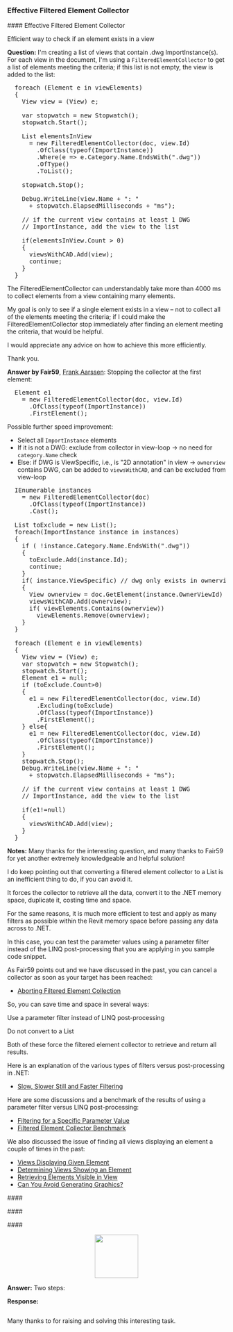 <head>
<meta http-equiv="Content-Type" content="text/html; charset=utf-8">
<link rel="stylesheet" type="text/css" href="bc.css">
<script src="https://cdn.rawgit.com/google/code-prettify/master/loader/run_prettify.js" type="text/javascript"></script>
<script async src="https://platform.twitter.com/widgets.js" charset="utf-8"></script>
</head>

<!---

twitter:

 in the #RevitAPI #DynamoBim @AutodeskForge @AutodeskRevit #bim #ForgeDevCon http://bit.ly/combiningedges

&ndash; 
...

linkedin:


#bim #DynamoBim #ForgeDevCon #Revit #API #IFC #SDK #AI #VisualStudio #Autodesk #AEC #adsk

the [Revit API discussion forum](http://forums.autodesk.com/t5/revit-api-forum/bd-p/160) thread

<p style="font-size: 80%; font-style:italic"></p>

-->

### Effective Filtered Element Collector


####<a name="2"></a> Effective Filtered Element Collector

Efficient way to check if an element exists in a view

**Question:** I'm creating a list of views that contain .dwg ImportInstance(s).
For each view in the document, I'm using a `FilteredElementCollector` to get a list of elements meeting the criteria; if this list is not empty, the view is added to the list:

<pre class="code">
  foreach (Element e in viewElements)
  {
    View view = (View) e;
  
    var stopwatch = new Stopwatch();
    stopwatch.Start();
    
    List<Element> elementsInView
      = new FilteredElementCollector(doc, view.Id)
        .OfClass(typeof(ImportInstance))
        .Where(e => e.Category.Name.EndsWith(".dwg"))
        .OfType<Element>()
        .ToList();
        
    stopwatch.Stop();
    
    Debug.WriteLine(view.Name + ": "
      + stopwatch.ElapsedMilliseconds + "ms");
  
    // if the current view contains at least 1 DWG
    // ImportInstance, add the view to the list
    
    if(elementsInView.Count > 0) 
    {
      viewsWithCAD.Add(view);
      continue;
    }
  }
</pre>

The FilteredElementCollector can understandably take more than 4000 ms to collect elements from a view containing many elements.

My goal is only to see if a single element exists in a view &ndash; not to collect all of the elements meeting the criteria; if I could make the FilteredElementCollector stop immediately after finding an element meeting the criteria, that would be helpful. 

I would appreciate any advice on how to achieve this more efficiently.

Thank you.

**Answer by Fair59**, [Frank Aarssen](https://forums.autodesk.com/t5/user/viewprofilepage/user-id/2083518):
Stopping the collector at the first element:

<pre class="code">
  Element e1
    = new FilteredElementCollector(doc, view.Id)
      .OfClass(typeof(ImportInstance))
      .FirstElement();
</pre>

Possible further speed improvement:

- Select all `ImportInstance` elements
- If it is not a DWG: exclude from collector in view-loop &rarr; no need for `category.Name` check
- Else: if DWG is ViewSpecific, i.e., is "2D annotation" in view &rarr; `ownerview` contains DWG, can be added to `viewsWithCAD`, and can be excluded from view-loop
 
<pre class="code">
  IEnumerable<ImportInstance> instances
    = new FilteredElementCollector(doc)
      .OfClass(typeof(ImportInstance))
      .Cast<ImportInstance>();

  List<ElementId> toExclude = new List<ElementId>();
  foreach(ImportInstance instance in instances)
  {
    if ( !instance.Category.Name.EndsWith(".dwg"))
    {
      toExclude.Add(instance.Id);
      continue;
    }
    if( instance.ViewSpecific) // dwg only exists in ownerview
    {
      View ownerview = doc.GetElement(instance.OwnerViewId) as View;
      viewsWithCAD.Add(ownerview);
      if( viewElements.Contains(ownerview))
        viewElements.Remove(ownerview);
    }
  }
  
  foreach (Element e in viewElements)
  {
    View view = (View) e;
    var stopwatch = new Stopwatch();
    stopwatch.Start();
    Element e1 = null;
    if (toExclude.Count>0)
    {
      e1 = new FilteredElementCollector(doc, view.Id)
        .Excluding(toExclude)
        .OfClass(typeof(ImportInstance))
        .FirstElement();
    } else{
      e1 = new FilteredElementCollector(doc, view.Id)
        .OfClass(typeof(ImportInstance))
        .FirstElement();
    }
    stopwatch.Stop();
    Debug.WriteLine(view.Name + ": "
      + stopwatch.ElapsedMilliseconds + "ms");

    // if the current view contains at least 1 DWG
    // ImportInstance, add the view to the list

    if(e1!=null)
    {
      viewsWithCAD.Add(view);
    }
  }
</pre>

**Notes:** Many thanks for the interesting question, and many thanks to Fair59 for yet another extremely knowledgeable and helpful solution!

I do keep pointing out that converting a filtered element collector to a List is an inefficient thing to do, if you can avoid it.

It forces the collector to retrieve all the data, convert it to the .NET memory space, duplicate it, costing time and space.

For the same reasons, it is much more efficient to test and apply as many filters as possible within the Revit memory space before passing any data across to .NET.

In this case, you can test the parameter values using a parameter filter instead of the LINQ post-processing that you are applying in you sample code snippet.

As Fair59 points out and we have discussed in the past, you can cancel a collector as soon as your target has been reached:

- [Aborting Filtered Element Collection ](https://thebuildingcoder.typepad.com/blog/2019/02/cancelling-filtered-element-collection.html)

So, you can save time and space in several ways:

Use a parameter filter instead of LINQ post-processing

Do not convert to a List

Both of these force the filtered element collector to retrieve and return all results.

Here is an explanation of the various types of filters versus post-processing in .NET:

- [Slow, Slower Still and Faster Filtering](https://thebuildingcoder.typepad.com/blog/2019/04/slow-slower-still-and-faster-filtering.html)

Here are some discussions and a benchmark of the results of using a parameter filter versus LINQ post-processing:

- [Filtering for a Specific Parameter Value](https://thebuildingcoder.typepad.com/blog/2018/06/forge-tutorials-and-filtering-for-a-parameter-value.html#3)
- [Filtered Element Collector Benchmark](https://thebuildingcoder.typepad.com/blog/2019/05/filtered-element-collector-benchmark.html#3)

We also discussed the issue of finding all views displaying an element a couple of times in the past:

- [Views Displaying Given Element](https://thebuildingcoder.typepad.com/blog/2014/05/views-displaying-given-element-svg-and-nosql.html#6)
- [Determining Views Showing an Element](https://thebuildingcoder.typepad.com/blog/2016/12/determining-views-showing-an-element.html)
- [Retrieving Elements Visible in View](https://thebuildingcoder.typepad.com/blog/2017/05/retrieving-elements-visible-in-view.html)
- [Can You Avoid Generating Graphics?](https://thebuildingcoder.typepad.com/blog/2019/10/generating-graphics-and-collecting-assets.html#2)



####<a name="3"></a> 

####<a name="4"></a> 

####<a name="5"></a> 

<center>
<img src="img/.png" alt="" width="100"> <!--680-->
<p style="font-size: 80%; font-style:italic"></p>
</center>

**Answer:** Two steps:

**Response:** 

<pre class="code">
</pre>

Many thanks to  for raising and solving this interesting task.
